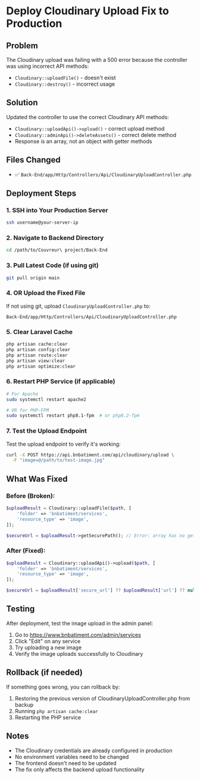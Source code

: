 # Deploy Cloudinary Upload Fix to Production

## Problem
The Cloudinary upload was failing with a 500 error because the controller was using incorrect API methods:
- `Cloudinary::uploadFile()` - doesn't exist
- `Cloudinary::destroy()` - incorrect usage

## Solution
Updated the controller to use the correct Cloudinary API methods:
- `Cloudinary::uploadApi()->upload()` - correct upload method
- `Cloudinary::adminApi()->deleteAssets()` - correct delete method
- Response is an array, not an object with getter methods

## Files Changed
- ✅ `Back-End/app/Http/Controllers/Api/CloudinaryUploadController.php`

## Deployment Steps

### 1. SSH into Your Production Server
```bash
ssh username@your-server-ip
```

### 2. Navigate to Backend Directory
```bash
cd /path/to/Couvreur\ project/Back-End
```

### 3. Pull Latest Code (if using git)
```bash
git pull origin main
```

### 4. OR Upload the Fixed File
If not using git, upload `CloudinaryUploadController.php` to:
```
Back-End/app/Http/Controllers/Api/CloudinaryUploadController.php
```

### 5. Clear Laravel Cache
```bash
php artisan cache:clear
php artisan config:clear
php artisan route:clear
php artisan view:clear
php artisan optimize:clear
```

### 6. Restart PHP Service (if applicable)
```bash
# For Apache
sudo systemctl restart apache2

# OR for PHP-FPM
sudo systemctl restart php8.1-fpm  # or php8.2-fpm
```

### 7. Test the Upload Endpoint
Test the upload endpoint to verify it's working:
```bash
curl -X POST https://api.bnbatiment.com/api/cloudinary/upload \
  -F "image=@/path/to/test-image.jpg"
```

## What Was Fixed

### Before (Broken):
```php
$uploadResult = Cloudinary::uploadFile($path, [
    'folder' => 'bnbatiment/services',
    'resource_type' => 'image',
]);

$secureUrl = $uploadResult->getSecurePath(); // Error: array has no getter methods
```

### After (Fixed):
```php
$uploadResult = Cloudinary::uploadApi()->upload($path, [
    'folder' => 'bnbatiment/services',
    'resource_type' => 'image',
]);

$secureUrl = $uploadResult['secure_url'] ?? $uploadResult['url'] ?? null; // Correct array access
```

## Testing
After deployment, test the image upload in the admin panel:
1. Go to https://www.bnbatiment.com/admin/services
2. Click "Edit" on any service
3. Try uploading a new image
4. Verify the image uploads successfully to Cloudinary

## Rollback (if needed)
If something goes wrong, you can rollback by:
1. Restoring the previous version of CloudinaryUploadController.php from backup
2. Running `php artisan cache:clear`
3. Restarting the PHP service

## Notes
- The Cloudinary credentials are already configured in production
- No environment variables need to be changed
- The frontend doesn't need to be updated
- The fix only affects the backend upload functionality

